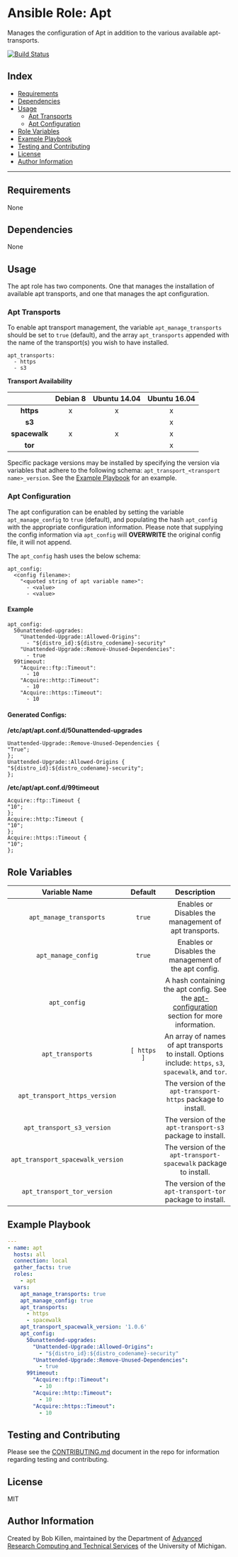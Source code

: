 # Ansible Role: Apt

Manages the configuration of Apt in addition to the various available apt-transports.

[![Build Status](https://travis-ci.org/arc-ts/ansible-role-apt.svg?branch=master)](https://travis-ci.org/arc-ts/ansible-role-apt)

Index
----------
* [Requirements](#requirements)
* [Dependencies](#dependencies)
* [Usage](#usage)
  * [Apt Transports](#apt-transports)
  * [Apt Configuration](#apt-configuration)
* [Role Variables](#role-variables)
* [Example Playbook](#example-playbook)
* [Testing and Contributing](#testing-and-contributing)
* [License](#license)
* [Author Information](#author-information)

----------

Requirements
----------

None



Dependencies
----------

None



Usage
----------

The apt role has two components. One that manages the installation of available apt transports, and one that manages the apt configuration.

### Apt Transports

To enable apt transport management, the variable `apt_manage_transports` should be set to `true` (default), and the array `apt_transports` appended with the name of the transport(s) you wish to have installed.

```
apt_transports:
  - https
  - s3
```

**Transport Availability**

|               | Debian 8 | Ubuntu 14.04 | Ubuntu 16.04 |
|:-------------:|:--------:|:------------:|:------------:|
|   **https**   |     x    |       x      |       x      |
|     **s3**    |          |              |       x      |
| **spacewalk** |     x    |       x      |       x      |
|    **tor**    |          |              |       x      |

Specific package versions may be installed by specifying the version via variables that adhere to the following schema: `apt_transport_<transport name>_version`.
See the [Example Playbook](#example-playbook) for an example.


### Apt Configuration

The apt configuration can be enabled by setting the variable `apt_manage_config` to `true` (default), and populating the hash `apt_config` with the appropriate configuration information. Please note that supplying the config information via `apt_config` will **OVERWRITE** the original config file, it will not append.

The `apt_config` hash uses the below schema:
```
apt_config:
  <config filename>:
    "<quoted string of apt variable name>":
      - <value>
      - <value>
```

#### Example

```
apt_config:
  50unattended-upgrades:
    "Unattended-Upgrade::Allowed-Origins":
      - "${distro_id}:${distro_codename}-security"
    "Unattended-Upgrade::Remove-Unused-Dependencies":
      - true
  99timeout:
    "Acquire::ftp::Timeout":
      - 10
    "Acquire::http::Timeout":
      - 10
    "Acquire::https::Timeout":
      - 10
```

#### Generated Configs:

**/etc/apt/apt.conf.d/50unattended-upgrades**
```
Unattended-Upgrade::Remove-Unused-Dependencies {
"True";
};
Unattended-Upgrade::Allowed-Origins {
"${distro_id}:${distro_codename}-security";
};
```

**/etc/apt/apt.conf.d/99timeout**
```
Acquire::ftp::Timeout {
"10";
};
Acquire::http::Timeout {
"10";
};
Acquire::https::Timeout {
"10";
};
```



Role Variables
----------


|           Variable Name           |   Default   |                                                   Description                                                   |
|:---------------------------------:|:-----------:|:---------------------------------------------------------------------------------------------------------------:|
|      `apt_manage_transports`      |    `true`   |                              Enables or Disables the management of apt transports.                              |
|        `apt_manage_config`        |    `true`   |                              Enables or Disables the management of the apt config.                              |
|            `apt_config`           |             | A hash containing the apt config. See the [apt-configuration](#apt-configuration) section for more information. |
|          `apt_transports`         | `[ https ]` |     An array of names of apt transports to install. Options include: `https`, `s3`, `spacewalk`, and `tor`.     |
|   `apt_transport_https_version`   |             |                           The version of the `apt-transport-https` package to install.                          |
|     `apt_transport_s3_version`    |             |                            The version of the `apt-transport-s3` package to install.                            |
| `apt_transport_spacewalk_version` |             |                         The version of the `apt-transport-spacewalk` package to install.                        |
|    `apt_transport_tor_version`    |             |                            The version of the `apt-transport-tor` package to install.                           |



Example Playbook
----------

```yaml
---
- name: apt
  hosts: all
  connection: local
  gather_facts: true
  roles:
    - apt
  vars:
    apt_manage_transports: true
    apt_manage_config: true
    apt_transports:
      - https
      - spacewalk
    apt_transport_spacewalk_version: '1.0.6'
    apt_config:
      50unattended-upgrades:
        "Unattended-Upgrade::Allowed-Origins":
          - "${distro_id}:${distro_codename}-security"
        "Unattended-Upgrade::Remove-Unused-Dependencies":
          - true
      99timeout:
        "Acquire::ftp::Timeout":
          - 10
        "Acquire::http::Timeout":
          - 10
        "Acquire::https::Timeout":
          - 10

```



Testing and Contributing
----------

Please see the [CONTRIBUTING.md](CONTRIBUTING.md) document in the repo for information regarding testing and contributing.


License
----------

MIT



Author Information
----------

Created by Bob Killen, maintained by the Department of [Advanced Research Computing and Technical Services](http://arc-ts.umich.edu/) of the University of Michigan.
